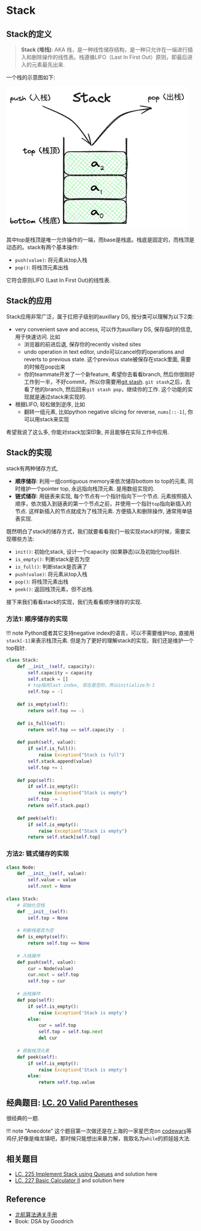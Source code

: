 # Stack

## Stack的定义

> **Stack (堆栈)**: AKA 栈，是一种线性储存结构，是一种只允许在一端进行插入和删除操作的线性表。栈遵循LIFO（Last In First Out）原则，即最后进入的元素最先出来.

一个栈的示意图如下:

![](./assets/1_stack.excalidraw.png)

其中top是栈顶是唯一允许操作的一端，而base是栈底。栈底是固定的，而栈顶是动态的。stack有两个基本操作:

- `push(value)`: 将元素从top入栈
- `pop()`: 将栈顶元素出栈

它符合原则LIFO (Last In First Out)的线性表.

## Stack的应用

Stack应用非常广泛，属于扛把子级别的auxillary DS, 按分类可以理解为以下2类:

- very convenient save and access, 可以作为auxillary DS, 保存临时的信息, 用于快速访问. 比如
    - 浏览器的前进后退, 保存你的recently visited sites
    - undo operation in text editor, undo可以cancel你的operations and reverts to previous state. 这个previous state被保存在stack里面, 需要的时候在pop出来
    - 你的teammate开发了一个新feature, 希望你去看看branch, 然后你很刚好工作到一半，不好commit，所以你需要用[git stash](https://git-scm.com/docs/git-stash). `git stash`之后，去看了他的branch, 然后回来`git stash pop`，继续你的工作. 这个功能的实现就是通过stack来实现的.
- 根据LIFO, 轻松做到逆序, 比如
    - 翻转一组元素, 比如python negative slicing for reverse, `nums[::-1]`, 你可以用stack来实现

希望我说了这么多, 你能对stack加深印象, 并且能够在实际工作中应用.

## Stack的实现

stack有两种储存方式,

- **顺序储存**: 利用一组contiguous memory来依次储存bottom to top的元素, 同时维护一个pointer top, 永远指向栈顶元素. 是用数组实现的.
- **链式储存**: 用链表来实现, 每个节点有一个指针指向下一个节点. 元素按照插入顺序，依次插入到链表的第一个节点之前，并使用一个指针`top`指向新插入的节点. 这样新插入的节点就成为了栈顶元素. 方便插入和删除操作, 通常用单链表实现.

既然明白了stack的储存方式，我们就要看看我们一般实现stack的时候，需要实现哪些方法:

- `init()`: 初始化stack, 设计一个capacity (如果静态)以及初始化top指针.
- `is_empty()`: 判断stack是否为空
- `is_full()`: 判断stack是否满了
- `push(value)`: 将元素从top入栈
- `pop()`: 将栈顶元素出栈
- `peek()`: 返回栈顶元素，但不出栈.


接下来我们看看stack的实现，我们先看看顺序储存的实现.

### 方法1: 顺序储存的实现


!!! note 
     Python或者其它支持negative index的语言，可以不需要维护top, 直接用`stack[-1]`来表示栈顶元素. 但是为了更好的理解stack的实现，我们还是维护一个top指针.

```python
class Stack:
    def __init__(self, capacity):
        self.capacity = capacity
        self.stack = []
        # top指向last index, 现在是空的，所以initialize为-1
        self.top = -1
    
    def is_empty(self):
        return self.top == -1
    
    def is_full(self):
        return self.top == self.capacity - 1
    
    def push(self, value):
        if self.is_full():
            raise Exception("Stack is full")
        self.stack.append(value)
        self.top += 1
    
    def pop(self):
        if self.is_empty():
            raise Exception("Stack is empty")
        self.top -= 1
        return self.stack.pop()
    
    def peek(self):
        if self.is_empty():
            raise Exception("Stack is empty")
        return self.stack[self.top]
```

### 方法2: 链式储存的实现


```python
class Node:
    def __init__(self, value):
        self.value = value
        self.next = None
        
class Stack:
    # 初始化空栈
    def __init__(self):
        self.top = None
    
    # 判断栈是否为空
    def is_empty(self):
        return self.top == None
    
    # 入栈操作
    def push(self, value):
        cur = Node(value)
        cur.next = self.top
        self.top = cur
    
    # 出栈操作
    def pop(self):
        if self.is_empty():
            raise Exception('Stack is empty')
        else:
            cur = self.top
            self.top = self.top.next
            del cur
    
    # 获取栈顶元素
    def peek(self):
        if self.is_empty():
            raise Exception('Stack is empty')
        else:
            return self.top.value
```

## 经典题目: [LC. 20 Valid Parentheses](https://leetcode.com/problems/valid-parentheses/description/)

很经典的一题.

!!! note "Anecdote"
    这个题目第一次做还是在上海的一家星巴克on [codewars](https://www.codewars.com/kata/52774a314c2333f0a7000688)等鸡仔,好像是梅龙镇吧，那时候只能想出来暴力解，我取名为`while`的抓娃娃大法.


## 相关题目

- [LC. 225 Implement Stack using Queues](https://leetcode.com/problems/implement-stack-using-queues/description/) and solution here
- [LC. 227 Basic Calculator II](https://leetcode.com/problems/basic-calculator-ii/description/) and solution here


## Reference

- [北航算法通关手册](https://algo.itcharge.cn/03.Stack/01.Stack-Basic/01.Stack-Basic/#_3-1-%E6%8B%AC%E5%8F%B7%E5%8C%B9%E9%85%8D%E9%97%AE%E9%A2%98)
- Book: DSA by Goodrich